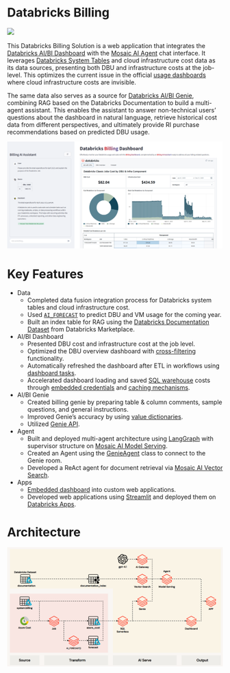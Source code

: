# Databricks Billing

![](https://img.shields.io/github/stars/charliewei0716/databricks-billing?style=social)

This Databricks Billing Solution is a web application that integrates the [Databricks AI/BI Dashboard]([https://docs.databricks.com/aws/en/dashboards](https://docs.databricks.com/aws/en/ai-bi/#aibi-dashboards)) with the [Mosaic AI Agent](https://docs.databricks.com/aws/en/generative-ai/agent-framework/build-genai-apps#-mosaic-ai-agent-framework) chat interface. It leverages [Databricks System Tables](https://docs.databricks.com/aws/en/admin/system-tables/) and cloud infrastructure cost data as its data sources, presenting both DBU and infrastructure costs at the job-level. This optimizes the current issue in the official [usage dashboards](https://docs.databricks.com/aws/en/admin/account-settings/usage) where cloud infrastructure costs are invisible.

The same data also serves as a source for [Databricks AI/BI Genie](https://docs.databricks.com/aws/en/ai-bi/#aibi-genie), combining RAG based on the Databricks Documentation to build a multi-agent assistant. This enables the assistant to answer non-technical users’ questions about the dashboard in natural language, retrieve historical cost data from different perspectives, and ultimately provide RI purchase recommendations based on predicted DBU usage.

![image](/assets/app_ui.png)

# Key Features

- Data
  - Completed data fusion integration process for Databricks system tables and cloud infrastructure cost.
  - Used [`AI_FORECAST`](https://docs.databricks.com/gcp/en/sql/language-manual/functions/ai_forecast) to predict DBU and VM usage for the coming year.
  - Built an index table for RAG using the [Databricks Documentation Dataset](https://marketplace.databricks.com/details/03bbb5c0-983d-4523-833a-57e994d76b3b/Databricks_Databricks-Documentation-Dataset) from Databricks Marketplace.
- AI/BI Dashboard
  - Presented DBU cost and infrastructure cost at the job level.
  - Optimized the DBU overview dashboard with [cross-filtering](https://docs.databricks.com/aws/en/dashboards#apply-cross-filtering) functionality.
  - Automatically refreshed the dashboard after ETL in workflows using [dashboard tasks](https://docs.databricks.com/aws/en/jobs/dashboard).
  - Accelerated dashboard loading and saved [SQL warehouse](https://docs.databricks.com/aws/en/compute/sql-warehouse/) costs through [embedded credentials](https://docs.databricks.com/aws/en/dashboards/share#data-for-shared-dashboards) and [caching mechanisms](https://docs.databricks.com/aws/en/dashboards/caching#caching-and-data-freshness).
- AI/BI Genie
  - Created billing genie by preparing table & column comments, sample questions, and general instructions.
  - Improved Genie’s accuracy by using [value dictionaries](https://docs.databricks.com/aws/en/genie/sample-values).
  - Utilized [Genie API](https://docs.databricks.com/api/workspace/genie).
- Agent
  - Built and deployed multi-agent architecture using [LangGraph](https://www.langchain.com/langgraph) with supervisor structure on [Mosaic AI Model Serving](https://docs.databricks.com/aws/en/machine-learning/model-serving/).
  - Created an Agent using the [GenieAgent](https://api-docs.databricks.com/python/databricks-ai-bridge/latest/databricks_langchain.html#databricks_langchain.GenieAgent) class to connect to the Genie room.
  - Developed a ReAct agent for document retrieval via [Mosaic AI Vector Search](https://docs.databricks.com/aws/en/generative-ai/vector-search).
- Apps
  - [Embedded dashboard](https://docs.databricks.com/aws/en/dashboards/embed) into custom web applications.
  - Developed web applications using [Streamlit](https://streamlit.io/) and deployed them on [Databricks Apps](https://docs.databricks.com/aws/en/dev-tools/databricks-apps/).

# Architecture

![image](/assets/architecture.gif)
